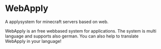 # WebApply
A applysystem for minecraft servers based on web.

WebApply is an free webbased system for applications. The system is multi language and supports also german.
You can also help to translate WebApply in your language!
